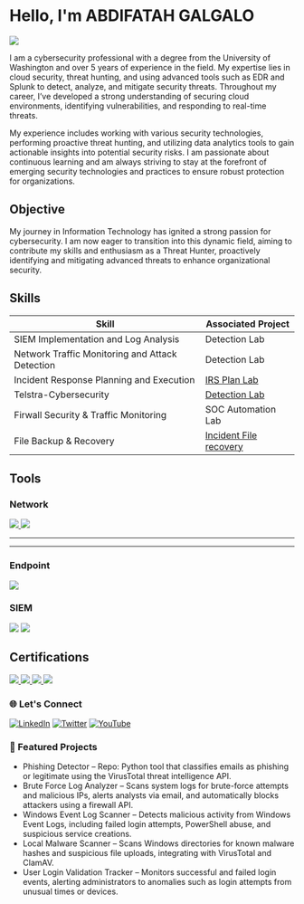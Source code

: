 
# Hello, I'm ABDIFATAH GALGALO

<a href="https://www.linkedin.com/in/galgalo/" target="_blank">
  <img src="https://img.shields.io/badge/-LinkedIn-0072b1?&style=for-the-badge&logo=linkedin&logoColor=white" />
</a>


I am a cybersecurity professional with a degree from the University of Washington and over 5 years of experience in the field. My expertise lies in cloud security, threat hunting, and using advanced tools such as EDR and Splunk to detect, analyze, and mitigate security threats. Throughout my career, I’ve developed a strong understanding of securing cloud environments, identifying vulnerabilities, and responding to real-time threats.

My experience includes working with various security technologies, performing proactive threat hunting, and utilizing data analytics tools to gain actionable insights into potential security risks. I am passionate about continuous learning and am always striving to stay at the forefront of emerging security technologies and practices to ensure robust protection for organizations.

## Objective

My journey in Information Technology has ignited a strong passion for cybersecurity. I am now eager to transition into this dynamic field, aiming to contribute my skills and enthusiasm as a Threat Hunter, proactively identifying and mitigating advanced threats to enhance organizational security.

## Skills

| Skill                                         | Associated Project         |
|-----------------------------------------------|-----------------------------------------------|
| SIEM Implementation and Log Analysis          | <a Still working on>Detection Lab</a>|
| Network Traffic Monitoring and Attack Detection| <a Still working on>Detection Lab</a>|
| Incident Response Planning and Execution      | <a href="https://medium.com/p/43a41dcbb66a/edit"> IRS Plan Lab</a>|
| Telstra-Cybersecurity | <a href="https://github.com/craig/SpringCore0day/blob/main/exp.py">Detection Lab</a>|
| Firwall Security & Traffic Monitoring	| SOC Automation Lab|
|File Backup & Recovery	| <a href="https://www.youtube.com/@143abdifatah">Incident File recovery </a>|

## Tools

### Network
<div>
    <a href="https://www.wireshark.org/" target="_blank">
  <img src="https://img.shields.io/badge/-Wireshark-1679A7?&style=for-the-badge&logo=Wireshark&logoColor=white" />
    </a>

  <a href="https://nmap.org/" target="_blank">
  <img src="https://img.shields.io/badge/-Nmap-4682B4?&style=for-the-badge&logo=gnometerminal&logoColor=white" />
</a>


---
  
</a>
</a>


---


</div>

### Endpoint
<div>
    <img src="https://img.shields.io/badge/-Microsoft_Defender_for_Endpoint-00A4EF?&style=for-the-badge&logo=Microsoft&logoColor=white" />
</div>

### SIEM
<div>
    <img src="https://img.shields.io/badge/-Microsoft_Sentinel-0078D4?&style=for-the-badge&logo=Microsoft&logoColor=white" />
    <img src="https://img.shields.io/badge/-Splunk-000000?&style=for-the-badge&logo=Splunk&logoColor=white" />
</div>

## Certifications
<div>
    

<a href="https://www.credly.com/badges/8aa8cce4-7916-427a-8538-83271844e264?source=linked_in_profile" target="_blank">
  <img src="https://img.shields.io/badge/-Security%2B-FF0000?&style=for-the-badge&logo=CompTIA&logoColor=white" />
</a>

<a href="https://www.credly.com/badges/6af246f4-95a0-4110-a219-fd5c5fcdb845/linked_in_profile" target="_blank">
  <img src="https://img.shields.io/badge/-Security%20Operation%20Analysis%20200%20Azure-001F3F?&style=for-the-badge&logoColor=white" />
</a>

<a href="https://www.credly.com/badges/2cd48ba2-6c45-49ad-9494-f3aabfcb21dc/linked_in_profile" target="_blank">
  <img src="https://img.shields.io/badge/-Microsoft%20Certified%3A%20Identity%20and%20Access%20Administrator%20Associate-0078D4?&style=for-the-badge&logoColor=white" />
</a>

<a href="https://www.coursera.org/account/accomplishments/certificate/S0OMUCSN1A6C" target="_blank">
  <img src="https://img.shields.io/badge/-Google%20IT%20Automation%20with%20Python%20Certificate-4285F4?&style=for-the-badge&logo=google&logoColor=white&color=4285F4" />
</a>




</div>

### 🌐 Let's Connect

[![LinkedIn](https://img.shields.io/badge/LinkedIn-0077B5?logo=linkedin&style=for-the-badge)](https://www.linkedin.com/in/your-link/)
[![Twitter](https://img.shields.io/badge/Twitter-1DA1F2?logo=twitter&style=for-the-badge)](https://twitter.com/your-handle)
[![YouTube](https://img.shields.io/badge/YouTube-FF0000?logo=youtube&style=for-the-badge)](https://www.youtube.com/@yourchannel)


### 📂 Featured Projects
- Phishing Detector – Repo: Python tool that classifies emails as phishing or legitimate using the VirusTotal threat intelligence API.
- Brute Force Log Analyzer – Scans system logs for brute-force attempts and malicious IPs, alerts analysts via email, and automatically blocks attackers using a firewall API.
- Windows Event Log Scanner – Detects malicious activity from Windows Event Logs, including failed login attempts, PowerShell abuse, and suspicious service creations.
- Local Malware Scanner – Scans Windows directories for known malware hashes and suspicious file uploads, integrating with VirusTotal and ClamAV.
- User Login Validation Tracker – Monitors successful and failed login events, alerting administrators to anomalies such as login attempts from unusual times or devices.
